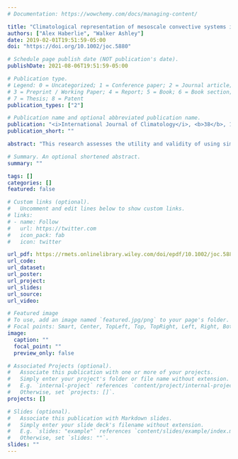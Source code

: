 ```yaml
---
# Documentation: https://wowchemy.com/docs/managing-content/

title: "Climatological representation of mesoscale convective systems in a dynamically downscaled climate simulation"
authors: ["Alex Haberlie", "Walker Ashley"]
date: 2019-02-01T19:51:59-05:00
doi: "https://doi.org/10.1002/joc.5880"

# Schedule page publish date (NOT publication's date).
publishDate: 2021-08-06T19:51:59-05:00

# Publication type.
# Legend: 0 = Uncategorized; 1 = Conference paper; 2 = Journal article;
# 3 = Preprint / Working Paper; 4 = Report; 5 = Book; 6 = Book section;
# 7 = Thesis; 8 = Patent
publication_types: ["2"]

# Publication name and optional abbreviated publication name.
publication: "<i>International Journal of Climatology</i>, <b>38</b>, 1144-1153"
publication_short: ""

abstract: "This research assesses the utility and validity of using simulated radar reflectivity to detect potential changes in linear and nonlinear mesoscale convective system (MCS) occurrence in the Midwest United States between the early and late 21st century using convection-permitting climate simulation output. These data include a control run and a pseudo-global warming (PGW) run that is based on RCP 8.5. First, using a novel segmentation, classification, and tracking procedure, MCS tracks are extracted from observed and simulated radar reflectivity. Next, a comparison between observed and the control run MCS statistics is performed, which finds a negative summertime bias that agrees with previous work. Using a convolutional neural network to perform probabilistic predictions, the MCS dataset is further stratified into highly organized, quasi-linear convective systems (QLCSs)—which can include bow echoes, squall lines, and line echo wave patterns—and generally less-organized, non-QLCS events. The morphologically stratified data reveal that the negative MCS bias in this region is largely driven by too few QLCSs. Although comparisons between the control run and a PGW run suggest that all MCS events are less common in the future (including QLCS and non-QLCS events), these changes are not spatially significant, whereas the biases between the control run and observations are spatially significant. A discussion on the importance and challenges of simulating QLCSs in convection-permitting climate model runs is provided. Finally, potential avenues of exploration are suggested related to the aforementioned issues."

# Summary. An optional shortened abstract.
summary: ""

tags: []
categories: []
featured: false

# Custom links (optional).
#   Uncomment and edit lines below to show custom links.
# links:
# - name: Follow
#   url: https://twitter.com
#   icon_pack: fab
#   icon: twitter

url_pdf: https://rmets.onlinelibrary.wiley.com/doi/epdf/10.1002/joc.5880
url_code:
url_dataset:
url_poster:
url_project:
url_slides:
url_source:
url_video:

# Featured image
# To use, add an image named `featured.jpg/png` to your page's folder. 
# Focal points: Smart, Center, TopLeft, Top, TopRight, Left, Right, BottomLeft, Bottom, BottomRight.
image:
  caption: ""
  focal_point: ""
  preview_only: false

# Associated Projects (optional).
#   Associate this publication with one or more of your projects.
#   Simply enter your project's folder or file name without extension.
#   E.g. `internal-project` references `content/project/internal-project/index.md`.
#   Otherwise, set `projects: []`.
projects: []

# Slides (optional).
#   Associate this publication with Markdown slides.
#   Simply enter your slide deck's filename without extension.
#   E.g. `slides: "example"` references `content/slides/example/index.md`.
#   Otherwise, set `slides: ""`.
slides: ""
---
```

